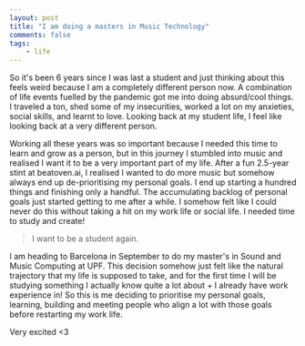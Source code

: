 ```yaml
---
layout: post
title: "I am doing a masters in Music Technology"
comments: false
tags:
    - life
---
```


So it's been 6 years since I was last a student and just thinking about this feels weird because I am a completely different person now. A combination of life events fuelled by the pandemic got me into doing absurd/cool things. I traveled a ton, shed some of my insecurities, worked a lot on my anxieties, social skills, and learnt to love. Looking back at my student life, I feel like looking back at a very different person.

Working all these years was so important because I needed this time to learn and grow as a person, but in this journey I stumbled into music and realised I want it to be a very important part of my life. After a fun 2.5-year stint at beatoven.ai, I realised I wanted to do more music but somehow always end up de-prioritising my personal goals. I end up starting a hundred things and finishing only a handful. The accumulating backlog of personal goals just started getting to me after a while. I somehow felt like I could never do this without taking a hit on my work life or social life. I needed time to study and create!

> I want to be a student again.

I am heading to Barcelona in September to do my master's in Sound and Music Computing at UPF. This decision somehow just felt like the natural trajectory that my life is supposed to take, and for the first time I will be studying something I actually know quite a lot about + I already have work experience in! So this is me deciding to prioritise my personal goals, learning, building and meeting people who align a lot with those goals before restarting my work life.

Very excited <3
